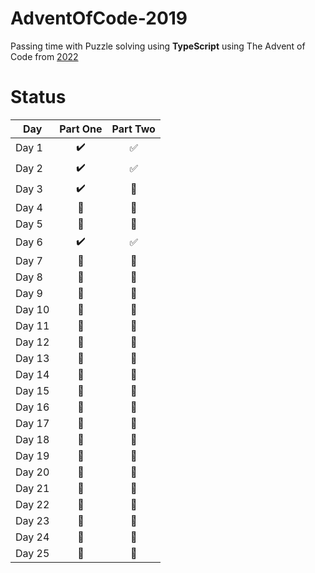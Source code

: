 # AdventOfCode-2019

Passing time with Puzzle solving using **TypeScript** using The Advent of Code from [2022](https://adventofcode.com/2022) 


# Status

| Day  | Part One | Part Two | 
|---|:---:|:---:|
| Day 1| :heavy_check_mark: | :white_check_mark: |
| Day 2| :heavy_check_mark: | :white_check_mark: |
| Day 3| :heavy_check_mark: | :pencil: |
| Day 4| :pencil: | :calendar: |
| Day 5| :calendar: | :calendar: |
| Day 6| :heavy_check_mark: | :white_check_mark: |
| Day 7| :calendar: | :calendar: |
| Day 8| :calendar: | :calendar: |
| Day 9| :calendar: | :calendar: |
| Day 10| :calendar: | :calendar: |
| Day 11| :calendar: | :calendar: |
| Day 12| :calendar: | :calendar: |
| Day 13| :calendar: | :calendar: |
| Day 14| :calendar: |  :calendar:|
| Day 15|  :calendar:|  :calendar:|
| Day 16|  :calendar:|  :calendar:|
| Day 17|  :calendar:| :calendar: |
| Day 18|  :calendar:| :calendar: |
| Day 19|  :calendar:|  :calendar:|
| Day 20|  :calendar:|  :calendar:|
| Day 21|:calendar: |:calendar: |
| Day 22|:calendar: |:calendar: |
| Day 23| :calendar:| :calendar:|
| Day 24| :calendar:| :calendar:|
| Day 25| :calendar:|:calendar: |

